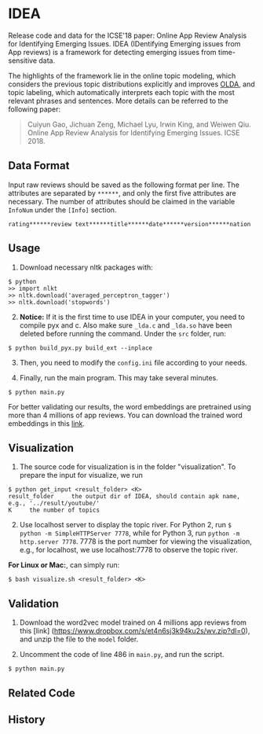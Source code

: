# IDEA
Release code and data for the ICSE'18 paper: Online App Review Analysis for Identifying Emerging Issues. IDEA (IDentifying Emerging issues from App reviews) is a framework for detecting emerging issues from time-sensitive data.

The highlights of the framework lie in the online topic modeling, which considers the previous topic distributions explicitly and improves [OLDA](http://ieeexplore.ieee.org/document/4781095/), and topic labeling, which automatically interprets each topic with the most relevant phrases and sentences. More details can be referred to the following paper:

> Cuiyun Gao, Jichuan Zeng, Michael Lyu, Irwin King, and Weiwen Qiu. Online App Review Analysis for Identifying Emerging Issues. ICSE 2018.


## Data Format
Input raw reviews should be saved as the following format per line. The attributes are separated by `******`, and only the first five attributes are necessary. The number of attributes should be claimed in the variable `InfoNum` under the `[Info]` section.

```
rating******review text******title******date******version******nation
```

## Usage
1. Download necessary nltk packages with:

```
$ python
>> import nlkt
>> nltk.download('averaged_perceptron_tagger')
>> nltk.download('stopwords')
```

2. **Notice:** If it is the first time to use IDEA in your computer, you need to compile pyx and c. Also make sure `_lda.c` and `_lda.so` have been deleted before running the command. Under the `src` folder, run:

```
$ python build_pyx.py build_ext --inplace
```

3. Then, you need to modify the `config.ini` file according to your needs.

4. Finally, run the main program. This may take several minutes.

```
$ python main.py
```

For better validating our results, the word embeddings are pretrained using more than 4 millions of app reviews. You can download the trained word embeddings in this [link](https://github.com/ReMine-Lab/word-embedding-review).

## Visualization
1. The source code for visualization is in the folder "visualization". To prepare the input for visualize, we run

```
$ python get_input <result_folder> <K>
result_folder     the output dir of IDEA, should contain apk name, e.g., '../result/youtube/'
K     the number of topics
```

2. Use localhost server to display the topic river. For Python 2, run `$ python -m SimpleHTTPServer 7778`, while for Python 3, run `python -m http.server 7778`. 7778 is the port number for viewing the visualization, e.g., for localhost, we use localhost:7778 to observe the topic river.

**For Linux or Mac:**, can simply run:

```
$ bash visualize.sh <result_folder> <K>
```

## Validation
1. Download the word2vec model trained on 4 millions app reviews from this [link] (https://www.dropbox.com/s/et4n6sj3k94ku2s/wv.zip?dl=0), and unzip the file to the `model` folder.

2. Uncomment the code of line 486 in `main.py`, and run the script.

```
$ python main.py
```

## Related Code


## History